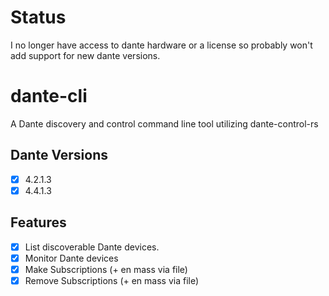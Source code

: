 # Status
I no longer have access to dante hardware or a license so probably won't add support for new dante versions.

# dante-cli
A Dante discovery and control command line tool utilizing dante-control-rs

## Dante Versions
- [x] 4.2.1.3
- [x] 4.4.1.3

## Features

- [x] List discoverable Dante devices.
- [x] Monitor Dante devices
- [x] Make Subscriptions (+ en mass via file)
- [x] Remove Subscriptions (+ en mass via file)